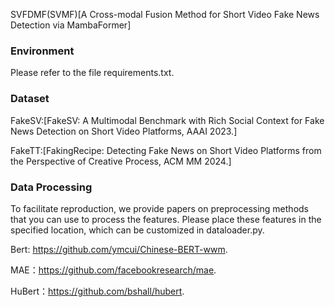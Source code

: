 SVFDMF(SVMF)[A Cross-modal Fusion Method for Short Video Fake News Detection via MambaFormer]

### Environment
Please refer to the file requirements.txt.

### Dataset
FakeSV:[FakeSV: A Multimodal Benchmark with Rich Social Context for Fake News Detection on Short Video Platforms, AAAI 2023.]

FakeTT:[FakingRecipe: Detecting Fake News on Short Video Platforms from the Perspective of Creative Process, ACM MM 2024.]

### Data Processing
To facilitate reproduction, we provide papers on preprocessing methods that you can use to process the features. Please place these features in the specified location, which can be customized in dataloader.py.

Bert: https://github.com/ymcui/Chinese-BERT-wwm.

MAE：https://github.com/facebookresearch/mae.

HuBert：https://github.com/bshall/hubert.
